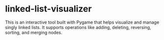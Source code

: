 # linked-list-visualizer
This is an interactive tool built with Pygame that helps visualize and manage singly linked lists. It supports operations like adding, deleting, reversing, sorting, and merging nodes.
